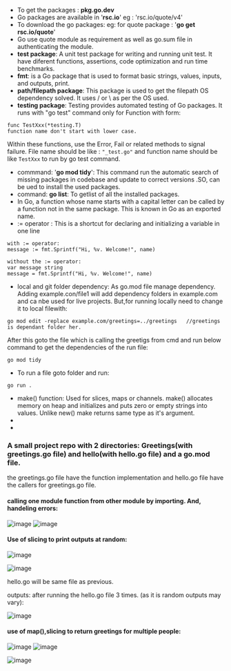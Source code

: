 * To get the packages : **pkg.go.dev**
* Go packages are available in '**rsc.io**' eg : 'rsc.io/quote/v4'
* To download the go packages: eg: for quote package : '**go get rsc.io/quote**'
* Go use quote module as requirement as well as go.sum file in authenticating the module.
* **test package**: A unit test package for writing and running unit test. It have diferent functions, assertions, code optimization and run time benchmarks.
* **fmt**: is a Go package that is used to format basic strings, values, inputs, and outputs, print.
* **path/filepath package**: This package is used to get the filepath OS dependency solved. It uses / or \ as per the OS used.
* **testing package**: Testing provides automated testing of Go packages. It runs with "go test" command only for Function with form:
```
func TestXxx(*testing.T)
function name don't start with lower case.  
```
Within these functions, use the Error, Fail or related methods to signal failure.
File name should be like : `"_test.go"` and function name should be like `TestXxx` to run by go test command. 



    
* commmand: '**go mod tidy**': This command run the automatic search of missing packages in codebase and update to correct versions .SO, can be ued to install the used packages.
* command: **go list**: To getlist of all the installed packages.
* In Go, a function whose name starts with a capital letter can be called by a function not in the same package. This is known in Go as an exported name.
* := operator : This is a shortcut for declaring and initializing a variable in one line
```
with := operator:
message := fmt.Sprintf("Hi, %v. Welcome!", name)
```
```
without the := operator:
var message string
message = fmt.Sprintf("Hi, %v. Welcome!", name)
```
* local and git folder dependency: As go.mod file manage dependency. Adding example.con/file1 will add dependency folders in example.com and ca nbe used for live projects. But,for running locally need to change it to local filewith:
```
go mod edit -replace example.com/greetings=../greetings   //greetings is dependant folder her. 
```
After this goto the file which is calling the greetigs from cmd and run below command to get the dependencies of the run file:
```
go mod tidy
```
* To run a file goto folder and run: 
```
go run .
```
* make() function: Used for slices, maps or channels. make() allocates memory on heap and initializes and puts zero or empty strings into values. Unlike new() make returns same type as it's argument. 
* 
*   





### A small project repo with 2 directories: Greetings(with greetings.go file) and hello(with hello.go file) and a go.mod file.

the greetings.go file have the function implementation and hello.go file have the callers for greetings.go file.

#### calling one module function from other module by importing. And, handeling errors:

![image](https://github.com/adarshraj99/GoLang-Terratest-Azure-DataBricks.md/assets/122180050/966bc4e2-f751-4962-b817-ea7096d84278)
![image](https://github.com/adarshraj99/GoLang-Terratest-Azure-DataBricks.md/assets/122180050/4d29a07c-9930-47f5-a306-820b4dfcf8e1)


#### Use of slicing to print outputs at random:  

![image](https://github.com/adarshraj99/GoLang-Terratest-Azure-DataBricks.md/assets/122180050/885d2060-ab71-4e8f-96b8-da883447c1b2)

![image](https://github.com/adarshraj99/GoLang-Terratest-Azure-DataBricks.md/assets/122180050/6f152308-ad7a-4db9-931e-83a961b8d16a)

hello.go will be same file as previous.

outputs: after running the hello.go file 3 times. (as it is random outputs may vary): 

![image](https://github.com/adarshraj99/GoLang-Terratest-Azure-DataBricks.md/assets/122180050/6ce52c04-1344-484f-8fda-44ddab3af61b)

#### use of map(),slicing to return greetings for multiple people:

![image](https://github.com/adarshraj99/GoLang-Terratest-Azure-DataBricks.md/assets/122180050/a76edaa0-0096-4a77-889a-90356028d7fc)
![image](https://github.com/adarshraj99/GoLang-Terratest-Azure-DataBricks.md/assets/122180050/1d5cdae1-c85e-4cde-9739-ef4cae9629e7)

![image](https://github.com/adarshraj99/GoLang-Terratest-Azure-DataBricks.md/assets/122180050/c5ed8beb-4402-47f3-8bc3-b1110ee0925a)






